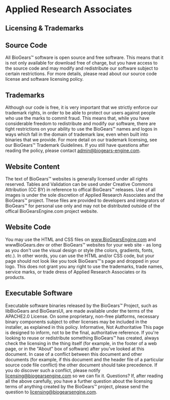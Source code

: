 # Applied Research Associates
## Licensing & Trademarks
## Source Code
All BioGears&trade; software is open source and free software. This means that it is not only available for download free of charge, but you have access to the source code and may modify and redistribute our software subject to certain restrictions.
For more details, please read about our source code license and software licensing policy.
## Trademarks
Although our code is free, it is very important that we strictly enforce our trademark rights, in order to be able to protect our users against people who use the marks to commit fraud. This means that, while you have considerable freedom to redistribute and modify our software, there are tight restrictions on your ability to use the BioGears&trade; names and logos in ways which fall in the domain of trademark law, even when built into binaries that we provide.
For more detail on our trademark licensing, see our BioGears&trade; Trademark Guidelines. If you still have questions after reading the policy, please contact admin@biogears-engine.com.
## Website Content
The text of BioGears&trade; websites is generally licensed under all rights reserved. Tables and Validation can be used under Creative Commons Attribution (CC BY) in reference to offical BioGears&trade; releases.  Use of all images is under the sole discretion of Applied Research Associates and the BioGears&trade; project.  These files are provided to developers and integrators of BioGears&trade; for personal use only and may not be distributed outside of the offical BioGearsEngine.com project website. 
## Website Code
You may use the HTML and CSS files on www.BioGearsEngine.com and wwwBioGears.dev or other BioGears&trade; websites for your web site - as long as you don't use the visual design or style (the colors, gradients, fonts, etc.). In other words, you can use the HTML and/or CSS code, but your page should not look like you took BioGears&trade;'s page and dropped in your logo. This does not grant you any right to use the trademarks, trade names, service marks, or trade dress of Applied Research Associates or its products.
## Executable Software
Executable software binaries released by the BioGears&trade; Project, such as libBioGears and BioGearsUI, are made available under the terms of the APACHE2.0 License. On some proprietary, non-free platforms, necessary binary components subject to other licenses may be included in the installer, as explained in this policy.
Informative, Not Authoritative
This page is designed to inform, not to be the final, authoritative reference. If you're looking to reuse or redistribute something BioGears&trade; has created, always check the licensing in the thing itself (for example, in the footer of a web page, or in the "About" box of software) after you've looked at this document.
In case of a conflict between this document and other documents (for example, if this document and the header file of a particular source code file conflict) the other document should take precedence. If you do discover such a conflict, please notify licensing@biogearsengine.com so we can fix it.
Questions?
If, after reading all the above carefully, you have a further question about the licensing terms of anything created by the BioGears&trade; project, please send the question to  licensing@biogearsengine.com.